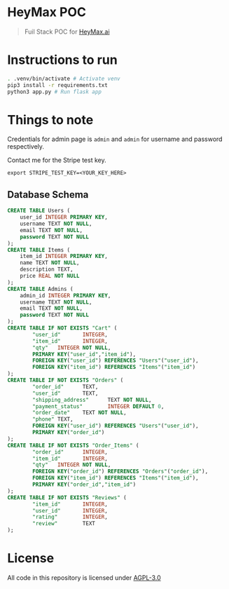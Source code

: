 # HeyMax POC
> Fuil Stack POC for [HeyMax.ai](https://heymax.ai/)

# Instructions to run

```sh
. .venv/bin/activate # Activate venv
pip3 install -r requirements.txt
python3 app.py # Run flask app
```

# Things to note

Credentials for admin page is `admin` and `admin` for username and password respectively. 

Contact me for the Stripe test key.

```
export STRIPE_TEST_KEY=<YOUR_KEY_HERE>
```

## Database Schema

```sql
CREATE TABLE Users (
    user_id INTEGER PRIMARY KEY,
    username TEXT NOT NULL,
    email TEXT NOT NULL,
    password TEXT NOT NULL
);
CREATE TABLE Items (
    item_id INTEGER PRIMARY KEY,
    name TEXT NOT NULL,
    description TEXT,
    price REAL NOT NULL
);
CREATE TABLE Admins (
    admin_id INTEGER PRIMARY KEY,
    username TEXT NOT NULL,
    email TEXT NOT NULL,
    password TEXT NOT NULL
);
CREATE TABLE IF NOT EXISTS "Cart" (
        "user_id"       INTEGER,
        "item_id"       INTEGER,
        "qty"   INTEGER NOT NULL,
        PRIMARY KEY("user_id","item_id"),
        FOREIGN KEY("user_id") REFERENCES "Users"("user_id"),
        FOREIGN KEY("item_id") REFERENCES "Items"("item_id")
);
CREATE TABLE IF NOT EXISTS "Orders" (
        "order_id"      TEXT,
        "user_id"       TEXT,
        "shipping_address"      TEXT NOT NULL,
        "payment_status"        INTEGER DEFAULT 0,
        "order_date"    TEXT NOT NULL,
        "phone" TEXT,
        FOREIGN KEY("user_id") REFERENCES "Users"("user_id"),
        PRIMARY KEY("order_id")
);
CREATE TABLE IF NOT EXISTS "Order_Items" (
        "order_id"      INTEGER,
        "item_id"       INTEGER,
        "qty"   INTEGER NOT NULL,
        FOREIGN KEY("order_id") REFERENCES "Orders"("order_id"),
        FOREIGN KEY("item_id") REFERENCES "Items"("item_id"),
        PRIMARY KEY("order_id","item_id")
);
CREATE TABLE IF NOT EXISTS "Reviews" (
        "item_id"       INTEGER,
        "user_id"       INTEGER,
        "rating"        INTEGER,
        "review"        TEXT
);
```

# License
All code in this repository is licensed under [AGPL-3.0](https://github.com/12458/heymaxx-POC/blob/master/LICENSE)
